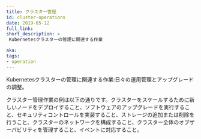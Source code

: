 ```yaml
---
title: クラスター管理
id: cluster-operations
date: 2019-05-12
full_link:
short_description: >
 Kubernetesクラスターの管理に関連する作業

aka:
tags:
- operation
---
```

 Kubernetesクラスターの管理に関連する作業:日々の運用管理とアップグレードの調整。

<!--more-->

 クラスター管理作業の例は以下の通りです。クラスターをスケールするために新しいノードをデプロイすること、ソフトウェアのアップグレードを実行すること、セキュリティコントロールを実装すること、ストレージの追加または削除を行うこと、クラスターのネットワークを構成すること、クラスター全体のオブザーバビリティを管理すること、イベントに対応すること。
